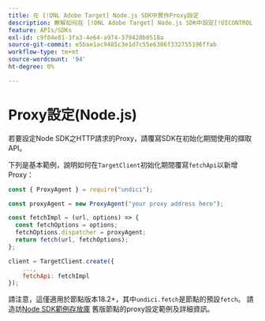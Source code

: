 ```yaml
---
title: 在 [!DNL Adobe Target] Node.js SDK中實作Proxy設定
description: 瞭解如何在 [!DNL Adobe Target] Node.js SDK中設定[!UICONTROL TargetClient] Proxy設定。
feature: APIs/SDKs
exl-id: c9f04e81-3fa3-4e64-a974-379420b0518a
source-git-commit: e5bae1ac9485c3e1d7c55e6386f332755196ffab
workflow-type: tm+mt
source-wordcount: '94'
ht-degree: 0%

---
```


# Proxy設定(Node.js)

若要設定Node SDK之HTTP請求的Proxy，請覆寫SDK在初始化期間使用的擷取API。

下列是基本範例，說明如何在`TargetClient`初始化期間覆寫`fetchApi`以新增Proxy：

```javascript {line-numbers="true"}
const { ProxyAgent } = require("undici");

const proxyAgent = new ProxyAgent("your proxy address here");

const fetchImpl = (url, options) => {
  const fetchOptions = options;
  fetchOptions.dispatcher = proxyAgent;
  return fetch(url, fetchOptions);
};

client = TargetClient.create({
    ...,
    fetchApi: fetchImpl
});
```

請注意，這僅適用於節點版本18.2+，其中`undici.fetch`是節點的預設`fetch`。
請造訪[Node SDK範例存放庫](https://github.com/adobe/target-nodejs-sdk-samples/tree/master/proxy-configuration)
舊版節點的proxy設定範例及詳細資訊。
